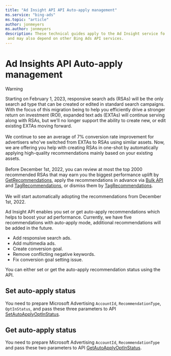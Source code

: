 ```yaml
---
title: "Ad Insight API API Auto-apply management"
ms.service: "bing-ads"
ms.topic: "article"
author: jonmeyers
ms.author: jonmeyers
description: These technical guides apply to the Ad Insight service fo auto apply management
 and may also depend on other Bing Ads API services.
---
```

# Ad Insights API Auto-apply management

> [!WARNING]
> Starting on February 1, 2023, responsive search ads (RSAs) will be the only search ad type that can be created or edited in standard search campaigns. With the focus of this migration being to help you efficiently drive a stronger return on investment (ROI), expanded text ads (EXTAs) will continue serving along with RSAs, but we'll no longer support the ability to create new, or edit existing EXTAs moving forward.<br/><br/>We continue to see an average of 7% conversion rate improvement for advertisers who've switched from EXTAs to RSAs using similar assets. Now, we are offering you help with creating RSAs in one-shot by automatically applying high-quality recommendations mainly based on your existing assets.<br/><br/>Before December 1st, 2022, you can review at most the top 2000 recommended RSAs that may earn you the biggest performance uplift by [GetRecommendations](../ad-insight-service/getrecommendations.md), apply the recommendations in advance via [Bulk API](../bulk-service/responsive-search-ad.md) and [TagRecommendations](../ad-insight-service/tagrecommendations.md), or dismiss them by [TagRecommendations](../ad-insight-service/tagrecommendations.md).<br/><br/>We will start automatically adopting the recommendations from December 1st, 2022.  

Ad Insight API enables you set or get auto-apply recommendations which helps to boost your ad performance. Currently, we have five recommendations with auto-apply mode, additional recommendations will be added in the future.

- Add responsive search ads.
- Add multimedia ads.
- Create conversion goal.
- Remove conflicting negative keywords.
- Fix conversion goal setting issue.

You can either set or get the auto-apply recommendation status using the API.

## Set auto-apply status

You need to prepare Microsoft Advertising `AccountId`, `RecommendationType`, `OptInStatus`, and pass these three parameters to API [SetAutoApplyOptInStatus](../ad-insight-service/setautoapplyoptinstatus.md).

## Get auto-apply status

You need to prepare Microsoft Advertising `AccountId`, `RecommendationType` and pass these two parameters to API [GetAutoApplyOptInStatus](../ad-insight-service/getautoapplyoptinstatus.md).
